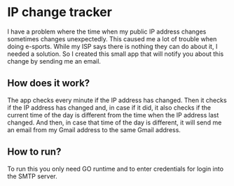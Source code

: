 # IP change tracker
I have a problem where the time when my public IP address changes sometimes changes unexpectedly. This caused me a lot of trouble when doing e-sports. While my ISP says there is nothing they can do about it, I needed a solution. So I created this small app that will notify you about this change by sending me an email.
## How does it work?
The app checks every minute if the IP address has changed. Then it checks if the IP address has changed and, in case if it did, it also checks if the current time of the day is different from the time when the IP address last changed. And then, in case that time of the day is different, it will send me an email from my Gmail address to the same Gmail address.
## How to run?
To run this you only need GO runtime and to enter credentials for login into the SMTP server.


